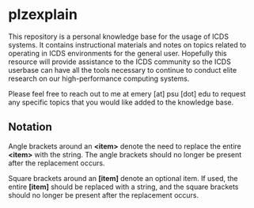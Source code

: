 
# plzexplain

This repository is a personal knowledge base for the usage of ICDS systems. It contains instructional materials and notes on topics related to operating in ICDS environments for the general user. Hopefully this resource will provide assistance to the ICDS community so the ICDS userbase can have all the tools necessary to continue to conduct elite research on our high-performance computing systems.

Please feel free to reach out to me at emery [at] psu [dot] edu to request any specific topics that you would like added to the knowledge base.

## Notation

Angle brackets around an **\<item>** denote the need to replace the entire **\<item>** with the string. The angle brackets should no longer be present after the replacement occurs.

Square brackets around an **[item]** denote an optional item. If used, the entire **[item]** should be replaced with a string, and the square brackets should no longer be present after the replacement occurs.
